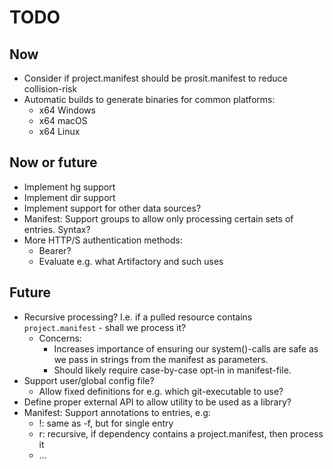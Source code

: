 # TODO

## Now
* Consider if project.manifest should be prosit.manifest to reduce collision-risk
* Automatic builds to generate binaries for common platforms:
  * x64 Windows
  * x64 macOS
  * x64 Linux

## Now or future
* Implement hg support
* Implement dir support
* Implement support for other data sources?
* Manifest: Support groups to allow only processing certain sets of entries. Syntax?
* More HTTP/S authentication methods:
    * Bearer?
    - Evaluate e.g. what Artifactory and such uses

## Future
* Recursive processing? I.e. if a pulled resource contains `project.manifest` - shall we process it?
  * Concerns:
    * Increases importance of ensuring our system()-calls are safe as we pass in strings from the manifest as parameters.
    * Should likely require case-by-case opt-in in manifest-file.
* Support user/global config file?
  * Allow fixed definitions for e.g. which git-executable to use?
* Define proper external API to allow utility to be used as a library?
* Manifest: Support annotations to entries, e.g:
  * !: same as -f, but for single entry
  * r: recursive, if dependency contains a project.manifest, then process it
  * ... 
